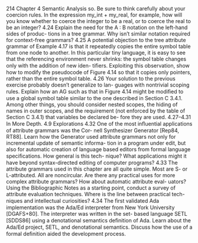 214
Chapter 4 Semantic Analysis
so. Be sure to think carefully about your coercion rules. In the expression
my_int + my_real, for example, how will you know whether to coerce the
integer to be a real, or to coerce the real to be an integer?
4.24 Explain the need for the A : B notation on the left-hand sides of produc-
tions in a tree grammar. Why isn’t similar notation required for context-free
grammars?
4.25 A potential objection to the tree attribute grammar of Example 4.17 is that it
repeatedly copies the entire symbol table from one node to another. In this
particular tiny language, it is easy to see that the referencing environment
never shrinks: the symbol table changes only with the addition of new iden-
tiﬁers. Exploiting this observation, show how to modify the pseudocode of
Figure 4.14 so that it copies only pointers, rather than the entire symbol
table.
4.26 Your solution to the previous exercise probably doesn’t generalize to lan-
guages with nontrivial scoping rules. Explain how an AG such as that in
Figure 4.14 might be modiﬁed to use a global symbol table similar to the
one described in Section C 3.4.1. Among other things, you should consider
nested scopes, the hiding of names in outer scopes, and the requirement
(not enforced by the table of Section C 3.4.1) that variables be declared be-
fore they are used.
4.27–4.31 In More Depth.
4.9
Explorations
4.32 One of the most inﬂuential applications of attribute grammars was the Cor-
nell Synthesizer Generator [Rep84, RT88]. Learn how the Generator used
attribute grammars not only for incremental update of semantic informa-
tion in a program under edit, but also for automatic creation of language
based editors from formal language speciﬁcations. How general is this tech-
nique? What applications might it have beyond syntax-directed editing of
computer programs?
4.33 The attribute grammars used in this chapter are all quite simple. Most are
S- or L-attributed. All are noncircular. Are there any practical uses for
more complex attribute grammars? How about automatic attribute eval-
uators? Using the Bibliographic Notes as a starting point, conduct a survey
of attribute evaluation techniques. Where is the line between practical tech-
niques and intellectual curiosities?
4.34 The ﬁrst validated Ada implementation was the Ada/Ed interpreter from
New York University [DGAFS+80]. The interpreter was written in the set-
based language SETL [SDDS86] using a denotational semantics deﬁnition
of Ada. Learn about the Ada/Ed project, SETL, and denotational semantics.
Discuss how the use of a formal deﬁnition aided the development process.
